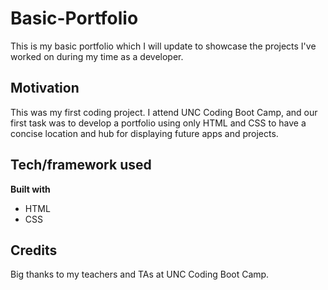 # Basic-Portfolio

This is my basic portfolio which I will update to showcase the projects I've worked on during my time as a developer.

## Motivation

This was my first coding project. I attend UNC Coding Boot Camp, and our first task was to develop a portfolio using only HTML and CSS to have a concise location and hub for displaying future apps and projects.

## Tech/framework used

<b>Built with</b>

- HTML
- CSS

## Credits

Big thanks to my teachers and TAs at UNC Coding Boot Camp.
